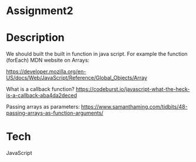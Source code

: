 # Assignment2
# Description 
We should built the built in function in java script. For example the function (forEach)
MDN website on Arrays:

https://developer.mozilla.org/en-US/docs/Web/JavaScript/Reference/Global_Objects/Array


What is a callback function?
https://codeburst.io/javascript-what-the-heck-is-a-callback-aba4da2deced

Passing arrays as parameters:
https://www.samanthaming.com/tidbits/48-passing-arrays-as-function-arguments/

# Tech 
JavaScript
